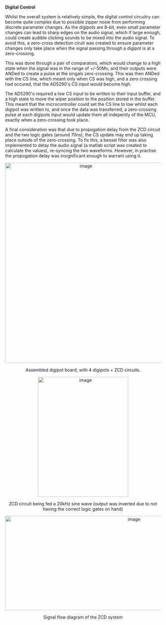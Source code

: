 **Digital Control**

Whilst the overall system is relatively simple, the digital control circuitry can become quite complex due to possible zipper nosie from performing discrete parameter changes. As the digipots are 8-bit, even small parameter changes can lead to sharp edges on the audio signal, which if large enough, could create audible clicking sounds to be mixed into the audio signal. To avoid this, a zero-cross detection ciruit was created to ensure parameter changes only take place when the signal passing through a digipot is at a zero-crossing.

This was done through a pair of comparators, which would change to a high state when the signal was in the range of +/-50Mv, and their outputs were ANDed to create a pulse at the singals zero-crossing. This was then ANDed with the CS line, which meant only when CS was high, and a zero crossing had occured, that the AD5290's CS input would become high. 

The AD5290's required a low CS input to be written to their input buffer, and a high state to move the wiper position to the position stored in the buffer. This meant that the microcontroller could set the CS line to low whilst each digipot was written to, and once the data was transferred, a zero-crossing pulse at each digipots input would update them all indepently of the MCU, exactly when a zero-crossing took place.

A final consideration was that due to propogation delay from the ZCD circuit and the two logic gates (around 70ns), the CS update may end up taking place outside of the zero-crossing. To fix this, a bessel filter was also implemented to delay the audio signal (a matlab script was created to calculate the values), re-syncing the two waveforms. However, in practise the propogation delay was insignificant enough to warrant using it.

<p align=center> <img width="507" height="648" alt="image" src="https://github.com/user-attachments/assets/6cb2f503-6b6f-4595-93fd-a5c0ba5b7cd5" />

<p align=center> Assembled digipot board, with 4 digipots + ZCD circuits.

<p align=center> <img width="292" height="388" alt="image" src="https://github.com/user-attachments/assets/a804206d-5166-410f-8459-61464e5f0e2d" />

<p align=center> ZCD circuit being fed a 20kHz sine wave (output was inverted due to not having the correct logic gates on hand) 

<p align=center> <img width="818" height="305" alt="image" src="https://github.com/user-attachments/assets/1d5cb571-03b9-4733-be0b-ec90b0cdb929" />


<p align=center> Signal flow diagram of the ZCD system

